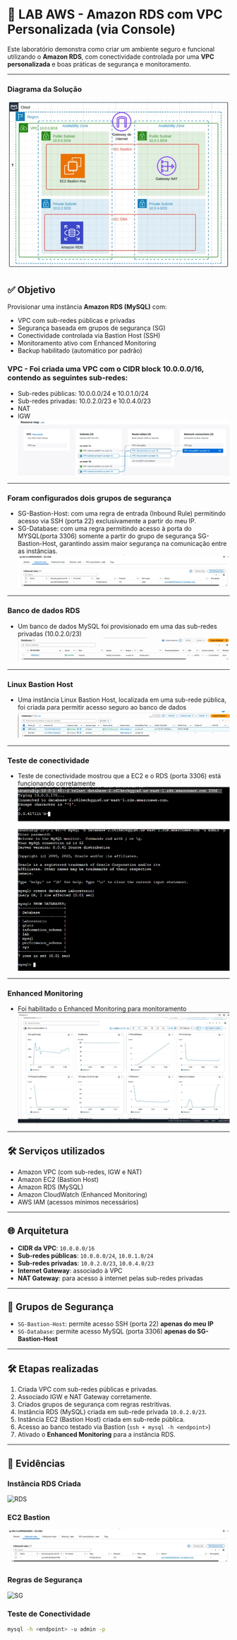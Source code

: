 # 🧪 LAB AWS - Amazon RDS com VPC Personalizada (via Console)

Este laboratório demonstra como criar um ambiente seguro e funcional utilizando o **Amazon RDS**, com conectividade controlada por uma **VPC personalizada** e boas práticas de segurança e monitoramento.

---
### Diagrama da Solução
![Diagrama](./evidencias/diagrama.png)
## ✅ Objetivo

Provisionar uma instância **Amazon RDS (MySQL)** com:

- VPC com sub-redes públicas e privadas
- Segurança baseada em grupos de segurança (SG)
- Conectividade controlada via Bastion Host (SSH)
- Monitoramento ativo com Enhanced Monitoring
- Backup habilitado (automático por padrão)
### VPC - Foi criada uma VPC com o CIDR block 10.0.0.0/16, contendo as seguintes sub-redes:
- Sub-redes públicas: 10.0.0.0/24 e 10.0.1.0/24
- Sub-redes privadas: 10.0.2.0/23 e 10.0.4.0/23
- NAT
- IGW
![RDS](./evidencias/vpc-dashboard.png)
---
###  Foram configurados dois grupos de segurança
- SG-Bastion-Host: com uma regra de entrada (Inbound Rule) permitindo acesso via SSH (porta 22) exclusivamente a partir do meu IP.
- SG-Database: com uma regra permitindo acesso à porta do MYSQL(porta 3306) somente a partir do grupo de segurança SG-Bastion-Host, garantindo assim maior segurança na comunicação entre as instâncias.
![RDS](./evidencias/vpc-gs.png)
---
###  Banco de dados RDS
- Um banco de dados MySQL foi provisionado em uma das sub-redes privadas (10.0.2.0/23)
  ![RDS](./evidencias/sg-mysql.png)
---
### Linux Bastion Host
- Uma instância Linux Bastion Host, localizada em uma sub-rede pública, foi criada para permitir acesso seguro ao banco de dados
  ![Bastion ](./evidencias/Bastion.png)
---
### Teste de conectividade
- Teste de conectividade mostrou que a EC2 e o RDS (porta 3306) está funcionando corretamente
  ![Bastion ](./evidencias/conectividade.png)
  ![Bastion ](./evidencias/conectividade2.png)
---
### Enhanced Monitoring 
- Foi habilitado o Enhanced Monitoring para monitoramento
 ![Bastion ](./evidencias/Monitoring.png)
---
## 🛠️ Serviços utilizados

- Amazon VPC (com sub-redes, IGW e NAT)
- Amazon EC2 (Bastion Host)
- Amazon RDS (MySQL)
- Amazon CloudWatch (Enhanced Monitoring)
- AWS IAM (acessos mínimos necessários)

---

## 🌐 Arquitetura

- **CIDR da VPC**: `10.0.0.0/16`
- **Sub-redes públicas**: `10.0.0.0/24`, `10.0.1.0/24`
- **Sub-redes privadas**: `10.0.2.0/23`, `10.0.4.0/23`
- **Internet Gateway**: associado à VPC
- **NAT Gateway**: para acesso à internet pelas sub-redes privadas

---

## 🔐 Grupos de Segurança

- `SG-Bastion-Host`: permite acesso SSH (porta 22) **apenas do meu IP**
- `SG-Database`: permite acesso MySQL (porta 3306) **apenas do SG-Bastion-Host**

---

## 🛠️ Etapas realizadas

1. Criada VPC com sub-redes públicas e privadas.
2. Associado IGW e NAT Gateway corretamente.
3. Criados grupos de segurança com regras restritivas.
4. Instância RDS (MySQL) criada em sub-rede privada `10.0.2.0/23`.
5. Instância EC2 (Bastion Host) criada em sub-rede pública.
6. Acesso ao banco testado via Bastion (`ssh + mysql -h <endpoint>`)
7. Ativado o **Enhanced Monitoring** para a instância RDS.

---

## 📸 Evidências



### Instância RDS Criada
![RDS](./evidencias/rds-dashboard.png)

### EC2 Bastion
![EC2](./evidencias/ec2-bastion.png)

### Regras de Segurança
![SG](./evidencias/security-groups.png)

### Teste de Conectividade
```bash
mysql -h <endpoint> -u admin -p
